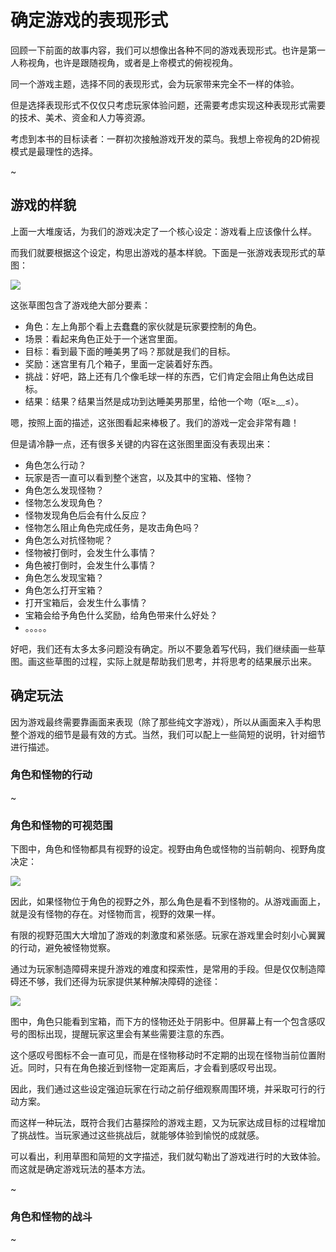 # 确定游戏的表现形式

回顾一下前面的故事内容，我们可以想像出各种不同的游戏表现形式。也许是第一人称视角，也许是跟随视角，或者是上帝模式的俯视视角。

同一个游戏主题，选择不同的表现形式，会为玩家带来完全不一样的体验。

但是选择表现形式不仅仅只考虑玩家体验问题，还需要考虑实现这种表现形式需要的技术、美术、资金和人力等资源。

考虑到本书的目标读者：一群初次接触游戏开发的菜鸟。我想上帝视角的2D俯视模式是最理性的选择。

~

## 游戏的样貌

上面一大堆废话，为我们的游戏决定了一个核心设定：游戏看上应该像什么样。

而我们就要根据这个设定，构思出游戏的基本样貌。下面是一张游戏表现形式的草图：

![](img/1-3-game-overview.png)

这张草图包含了游戏绝大部分要素：

* 角色：左上角那个看上去蠢蠢的家伙就是玩家要控制的角色。
* 场景：看起来角色正处于一个迷宫里面。
* 目标：看到最下面的睡美男了吗？那就是我们的目标。
* 奖励：迷宫里有几个箱子，里面一定装着好东西。
* 挑战：好吧，路上还有几个像毛球一样的东西，它们肯定会阻止角色达成目标。
* 结果：结果？结果当然是成功到达睡美男那里，给他一个吻（呕≥﹏≤）。

嗯，按照上面的描述，这张图看起来棒极了。我们的游戏一定会非常有趣！

但是请冷静一点，还有很多关键的内容在这张图里面没有表现出来：

* 角色怎么行动？
* 玩家是否一直可以看到整个迷宫，以及其中的宝箱、怪物？
* 角色怎么发现怪物？
* 怪物怎么发现角色？
* 怪物发现角色后会有什么反应？
* 怪物怎么阻止角色完成任务，是攻击角色吗？
* 角色怎么对抗怪物呢？
* 怪物被打倒时，会发生什么事情？
* 角色被打倒时，会发生什么事情？
* 角色怎么发现宝箱？
* 角色怎么打开宝箱？
* 打开宝箱后，会发生什么事情？
* 宝箱会给予角色什么奖励，给角色带来什么好处？
* 。。。。。

好吧，我们还有太多太多问题没有确定。所以不要急着写代码，我们继续画一些草图。画这些草图的过程，实际上就是帮助我们思考，并将思考的结果展示出来。

## 确定玩法

因为游戏最终需要靠画面来表现（除了那些纯文字游戏），所以从画面来入手构思整个游戏的细节是最有效的方式。当然，我们可以配上一些简短的说明，针对细节进行描述。

### 角色和怪物的行动

~

### 角色和怪物的可视范围

下图中，角色和怪物都具有视野的设定。视野由角色或怪物的当前朝向、视野角度决定：

![](img/1-3-hero-sight-1.png)

因此，如果怪物位于角色的视野之外，那么角色是看不到怪物的。从游戏画面上，就是没有怪物的存在。对怪物而言，视野的效果一样。

有限的视野范围大大增加了游戏的刺激度和紧张感。玩家在游戏里会时刻小心翼翼的行动，避免被怪物觉察。

通过为玩家制造障碍来提升游戏的难度和探索性，是常用的手段。但是仅仅制造障碍还不够，我们还得为玩家提供某种解决障碍的途径：

![](img/1-3-hero-sight-2.png)

图中，角色只能看到宝箱，而下方的怪物还处于阴影中。但屏幕上有一个包含感叹号的图标出现，提醒玩家这里会有某些需要注意的东西。

这个感叹号图标不会一直可见，而是在怪物移动时不定期的出现在怪物当前位置附近。同时，只有在角色接近到怪物一定距离后，才会看到感叹号出现。

因此，我们通过这些设定强迫玩家在行动之前仔细观察周围环境，并采取可行的行动方案。

而这样一种玩法，既符合我们古墓探险的游戏主题，又为玩家达成目标的过程增加了挑战性。当玩家通过这些挑战后，就能够体验到愉悦的成就感。

可以看出，利用草图和简短的文字描述，我们就勾勒出了游戏进行时的大致体验。而这就是确定游戏玩法的基本方法。

~

### 角色和怪物的战斗

~
